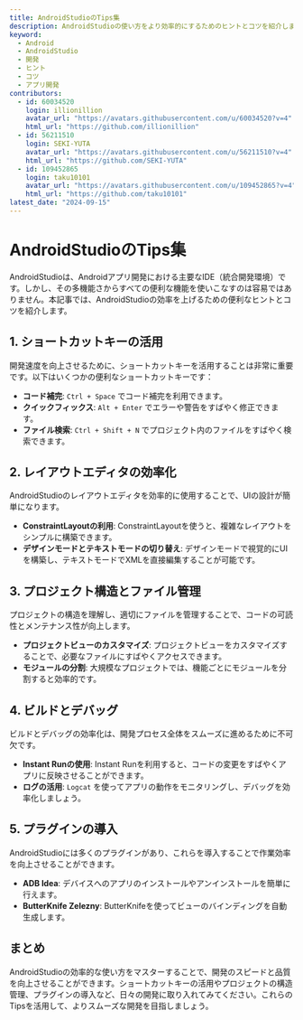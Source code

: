 ```yaml
---
title: AndroidStudioのTips集
description: AndroidStudioの使い方をより効率的にするためのヒントとコツを紹介します。開発速度を向上させ、プロジェクトの管理を簡素化しましょう。
keyword:
  - Android
  - AndroidStudio
  - 開発
  - ヒント
  - コツ
  - アプリ開発
contributors:
  - id: 60034520
    login: illionillion
    avatar_url: "https://avatars.githubusercontent.com/u/60034520?v=4"
    html_url: "https://github.com/illionillion"
  - id: 56211510
    login: SEKI-YUTA
    avatar_url: "https://avatars.githubusercontent.com/u/56211510?v=4"
    html_url: "https://github.com/SEKI-YUTA"
  - id: 109452865
    login: taku10101
    avatar_url: "https://avatars.githubusercontent.com/u/109452865?v=4"
    html_url: "https://github.com/taku10101"
latest_date: "2024-09-15"
---
```


# AndroidStudioのTips集

AndroidStudioは、Androidアプリ開発における主要なIDE（統合開発環境）です。しかし、その多機能さからすべての便利な機能を使いこなすのは容易ではありません。本記事では、AndroidStudioの効率を上げるための便利なヒントとコツを紹介します。

## 1. ショートカットキーの活用

開発速度を向上させるために、ショートカットキーを活用することは非常に重要です。以下はいくつかの便利なショートカットキーです：

- **コード補完**: `Ctrl + Space` でコード補完を利用できます。
- **クイックフィックス**: `Alt + Enter` でエラーや警告をすばやく修正できます。
- **ファイル検索**: `Ctrl + Shift + N` でプロジェクト内のファイルをすばやく検索できます。

## 2. レイアウトエディタの効率化

AndroidStudioのレイアウトエディタを効率的に使用することで、UIの設計が簡単になります。

- **ConstraintLayoutの利用**: ConstraintLayoutを使うと、複雑なレイアウトをシンプルに構築できます。
- **デザインモードとテキストモードの切り替え**: デザインモードで視覚的にUIを構築し、テキストモードでXMLを直接編集することが可能です。

## 3. プロジェクト構造とファイル管理

プロジェクトの構造を理解し、適切にファイルを管理することで、コードの可読性とメンテナンス性が向上します。

- **プロジェクトビューのカスタマイズ**: プロジェクトビューをカスタマイズすることで、必要なファイルにすばやくアクセスできます。
- **モジュールの分割**: 大規模なプロジェクトでは、機能ごとにモジュールを分割すると効率的です。

## 4. ビルドとデバッグ

ビルドとデバッグの効率化は、開発プロセス全体をスムーズに進めるために不可欠です。

- **Instant Runの使用**: Instant Runを利用すると、コードの変更をすばやくアプリに反映させることができます。
- **ログの活用**: `Logcat` を使ってアプリの動作をモニタリングし、デバッグを効率化しましょう。

## 5. プラグインの導入

AndroidStudioには多くのプラグインがあり、これらを導入することで作業効率を向上させることができます。

- **ADB Idea**: デバイスへのアプリのインストールやアンインストールを簡単に行えます。
- **ButterKnife Zelezny**: ButterKnifeを使ってビューのバインディングを自動生成します。

## まとめ

AndroidStudioの効率的な使い方をマスターすることで、開発のスピードと品質を向上させることができます。ショートカットキーの活用やプロジェクトの構造管理、プラグインの導入など、日々の開発に取り入れてみてください。これらのTipsを活用して、よりスムーズな開発を目指しましょう。
